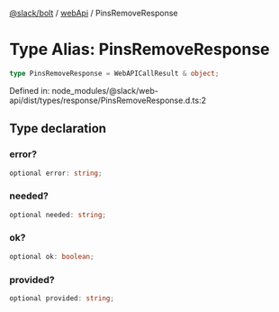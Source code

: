 [@slack/bolt](../../../../index.md) / [webApi](../index.md) / PinsRemoveResponse

# Type Alias: PinsRemoveResponse

```ts
type PinsRemoveResponse = WebAPICallResult & object;
```

Defined in: node\_modules/@slack/web-api/dist/types/response/PinsRemoveResponse.d.ts:2

## Type declaration

### error?

```ts
optional error: string;
```

### needed?

```ts
optional needed: string;
```

### ok?

```ts
optional ok: boolean;
```

### provided?

```ts
optional provided: string;
```
